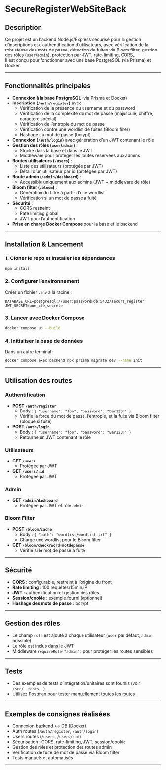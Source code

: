 
# SecureRegisterWebSiteBack

## Description

Ce projet est un backend Node.js/Express sécurisé pour la gestion d’inscriptions et d’authentification d’utilisateurs, avec vérification de la robustesse des mots de passe, détection de fuites via Bloom filter, gestion des rôles (`user`/`admin`), protection par JWT, rate-limiting, CORS,.  
Il est conçu pour fonctionner avec une base PostgreSQL (via Prisma) et Docker.

---

## Fonctionnalités principales

- **Connexion à la base PostgreSQL** (via Prisma et Docker)
- **Inscription (`/auth/register`)** avec :
  - Vérification de la présence du username et du password
  - Vérification de la complexité du mot de passe (majuscule, chiffre, caractère spécial)
  - Vérification de l’entropie du mot de passe
  - Vérification contre une wordlist de fuites (Bloom filter)
  - Hashage du mot de passe (bcrypt)
- **Connexion (`/auth/login`)** avec génération d’un JWT contenant le rôle
- **Gestion des rôles (`user`/`admin`)** :  
  - Stocké dans la base et dans le JWT
  - Middleware pour protéger les routes réservées aux admins
- **Routes utilisateurs (`/users`)** :
  - Liste des utilisateurs (protégée par JWT)
  - Détail d’un utilisateur par id (protégée par JWT)
- **Route admin (`/admin/dashboard`)** :
  - Accessible uniquement aux admins (JWT + middleware de rôle)
- **Bloom filter (`/bloom`)** :
  - Génération du filtre à partir d’une wordlist
  - Vérification si un mot de passe a fuité
- **Sécurité** :
  - CORS restreint
  - Rate limiting global
  - JWT pour l’authentification
- **Prise en charge Docker Compose** pour la base et le backend

---

## Installation & Lancement

### 1. **Cloner le repo et installer les dépendances**

```sh
npm install
```

### 2. **Configurer l’environnement**

Créer un fichier `.env` à la racine :

```
DATABASE_URL=postgresql://user:password@db:5432/secure_register
JWT_SECRET=une_clé_secrète
```

### 3. **Lancer avec Docker Compose**

```sh
docker compose up --build
```

### 4. **Initialiser la base de données**

Dans un autre terminal :

```sh
docker compose exec backend npx prisma migrate dev --name init
```

---

## Utilisation des routes

### Authentification

- **POST `/auth/register`**
  - Body : `{ "username": "foo", "password": "Bar123!" }`
  - Vérifie la force du mot de passe, l’entropie, et la fuite via Bloom filter (bloque si fuité)
- **POST `/auth/login`**
  - Body : `{ "username": "foo", "password": "Bar123!" }`
  - Retourne un JWT contenant le rôle

### Utilisateurs

- **GET `/users`**  
  - Protégée par JWT
- **GET `/users/:id`**  
  - Protégée par JWT

### Admin

- **GET `/admin/dashboard`**  
  - Protégée par JWT et rôle `admin`

### Bloom Filter

- **POST `/bloom/cache`**  
  - Body : `{ "path": "wordlist/wordlist.txt" }`
  - Charge une wordlist pour le Bloom filter
- **GET `/bloom/check?word=motdepasse`**  
  - Vérifie si le mot de passe a fuité

---

## Sécurité

- **CORS** : configurable, restreint à l’origine du front
- **Rate limiting** : 100 requêtes/15min/IP
- **JWT** : authentification et gestion des rôles
- **Session/cookie** : exemple fourni (optionnel)
- **Hashage des mots de passe** : bcrypt

---

## Gestion des rôles

- Le champ `role` est ajouté à chaque utilisateur (`user` par défaut, `admin` possible)
- Le rôle est inclus dans le JWT
- Middleware `requireRole("admin")` pour protéger les routes sensibles

---


## Tests

- Des exemples de tests d’intégration/unitaires sont fournis (voir `/src/__tests__`)
- Utilisez Postman pour tester manuellement toutes les routes

---

## Exemples de consignes réalisées

- Connexion backend ↔ DB (Docker)
- Auth routes (`/auth/register`, `/auth/login`)
- Users routes (`/users`, `/users/:id`)
- Sécurisation : CORS, rate-limiting, JWT, session/cookie
- Gestion des rôles et protection des routes admin
- Vérification de fuite de mot de passe via Bloom filter
- Tests manuels et automatisés

---
